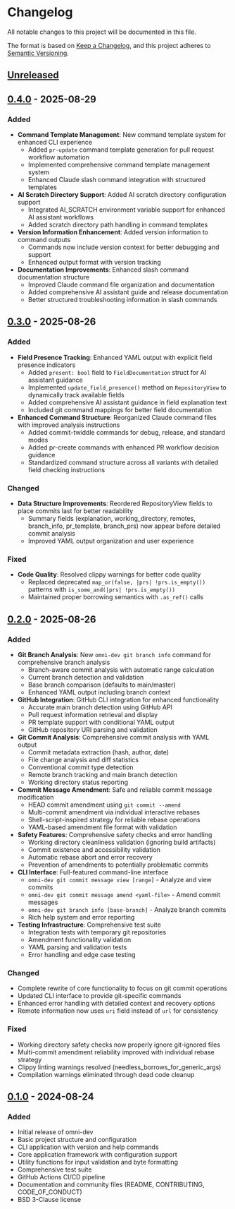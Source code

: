 # Changelog

All notable changes to this project will be documented in this file.

The format is based on [Keep a Changelog](https://keepachangelog.com/en/1.0.0/),
and this project adheres to [Semantic Versioning](https://semver.org/spec/v2.0.0.html).

## [Unreleased]

## [0.4.0] - 2025-08-29

### Added
- **Command Template Management**: New command template system for enhanced CLI experience
  - Added `pr-update` command template generation for pull request workflow automation
  - Implemented comprehensive command template management system
  - Enhanced Claude slash command integration with structured templates
- **AI Scratch Directory Support**: Added AI scratch directory configuration support
  - Integrated AI_SCRATCH environment variable support for enhanced AI assistant workflows
  - Added scratch directory path handling in command templates
- **Version Information Enhancement**: Added version information to command outputs
  - Commands now include version context for better debugging and support
  - Enhanced output format with version tracking
- **Documentation Improvements**: Enhanced slash command documentation structure
  - Improved Claude command file organization and documentation
  - Added comprehensive AI assistant guide and release documentation
  - Better structured troubleshooting information in slash commands

## [0.3.0] - 2025-08-26

### Added
- **Field Presence Tracking**: Enhanced YAML output with explicit field presence indicators
  - Added `present: bool` field to `FieldDocumentation` struct for AI assistant guidance
  - Implemented `update_field_presence()` method on `RepositoryView` to dynamically track available fields
  - Added comprehensive AI assistant guidance in field explanation text
  - Included git command mappings for better field documentation
- **Enhanced Command Structure**: Reorganized Claude command files with improved analysis instructions
  - Added commit-twiddle commands for debug, release, and standard modes
  - Added pr-create commands with enhanced PR workflow decision guidance
  - Standardized command structure across all variants with detailed field checking instructions

### Changed
- **Data Structure Improvements**: Reordered RepositoryView fields to place commits last for better readability
  - Summary fields (explanation, working_directory, remotes, branch_info, pr_template, branch_prs) now appear before detailed commit analysis
  - Improved YAML output organization and user experience

### Fixed
- **Code Quality**: Resolved clippy warnings for better code quality
  - Replaced deprecated `map_or(false, |prs| !prs.is_empty())` patterns with `is_some_and(|prs| !prs.is_empty())`
  - Maintained proper borrowing semantics with `.as_ref()` calls

## [0.2.0] - 2025-08-26

### Added
- **Git Branch Analysis**: New `omni-dev git branch info` command for comprehensive branch analysis
  - Branch-aware commit analysis with automatic range calculation
  - Current branch detection and validation
  - Base branch comparison (defaults to main/master)
  - Enhanced YAML output including branch context
- **GitHub Integration**: GitHub CLI integration for enhanced functionality
  - Accurate main branch detection using GitHub API
  - Pull request information retrieval and display
  - PR template support with conditional YAML output
  - GitHub repository URI parsing and validation
- **Git Commit Analysis**: Comprehensive commit analysis with YAML output
  - Commit metadata extraction (hash, author, date)
  - File change analysis and diff statistics
  - Conventional commit type detection
  - Remote branch tracking and main branch detection
  - Working directory status reporting
- **Commit Message Amendment**: Safe and reliable commit message modification
  - HEAD commit amendment using `git commit --amend`
  - Multi-commit amendment via individual interactive rebases
  - Shell-script-inspired strategy for reliable rebase operations
  - YAML-based amendment file format with validation
- **Safety Features**: Comprehensive safety checks and error handling
  - Working directory cleanliness validation (ignoring build artifacts)
  - Commit existence and accessibility validation
  - Automatic rebase abort and error recovery
  - Prevention of amendments to potentially problematic commits
- **CLI Interface**: Full-featured command-line interface
  - `omni-dev git commit message view [range]` - Analyze and view commits
  - `omni-dev git commit message amend <yaml-file>` - Amend commit messages
  - `omni-dev git branch info [base-branch]` - Analyze branch commits
  - Rich help system and error reporting
- **Testing Infrastructure**: Comprehensive test suite
  - Integration tests with temporary git repositories
  - Amendment functionality validation
  - YAML parsing and validation tests
  - Error handling and edge case testing

### Changed
- Complete rewrite of core functionality to focus on git commit operations
- Updated CLI interface to provide git-specific commands
- Enhanced error handling with detailed context and recovery options
- Remote information now uses `uri` field instead of `url` for consistency

### Fixed
- Working directory safety checks now properly ignore git-ignored files
- Multi-commit amendment reliability improved with individual rebase strategy
- Clippy linting warnings resolved (needless_borrows_for_generic_args)
- Compilation warnings eliminated through dead code cleanup

## [0.1.0] - 2024-08-24

### Added
- Initial release of omni-dev
- Basic project structure and configuration
- CLI application with version and help commands
- Core application framework with configuration support
- Utility functions for input validation and byte formatting
- Comprehensive test suite
- GitHub Actions CI/CD pipeline
- Documentation and community files (README, CONTRIBUTING, CODE_OF_CONDUCT)
- BSD 3-Clause license

[Unreleased]: https://github.com/rust-works/omni-dev/compare/v0.4.0...HEAD
[0.4.0]: https://github.com/rust-works/omni-dev/compare/v0.3.0...v0.4.0
[0.3.0]: https://github.com/rust-works/omni-dev/compare/v0.2.0...v0.3.0
[0.2.0]: https://github.com/rust-works/omni-dev/compare/v0.1.0...v0.2.0
[0.1.0]: https://github.com/rust-works/omni-dev/releases/tag/v0.1.0